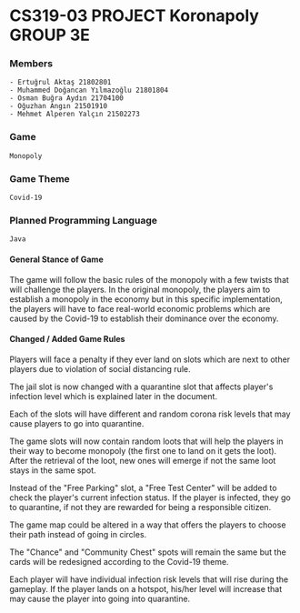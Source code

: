 # CS319-03 PROJECT Koronapoly GROUP 3E

### Members
	- Ertuğrul Aktaş 21802801
	- Muhammed Doğancan Yılmazoğlu 21801804
	- Osman Buğra Aydın 21704100
	- Oğuzhan Angın 21501910
	- Mehmet Alperen Yalçın 21502273

### Game
	Monopoly
	
### Game Theme
	Covid-19
	
### Planned Programming Language
	Java

#### General Stance of Game
The game will follow the basic rules of the monopoly with a few twists that will challenge the players.
In the original monopoly, the players aim to establish a monopoly in the economy but in this specific implementation, the players
will have to face real-world economic problems which are caused by the Covid-19 to establish their dominance over the economy.

#### Changed / Added Game Rules

   Players will face a penalty if they ever land on slots which are next to other players due to violation of social distancing rule.
   
   The jail slot is now changed with a quarantine slot that affects player's infection level which is explained later in the document.
   
   Each of the slots will have different and random corona risk levels that may cause players to go into quarantine. 
   
   The game slots will now contain random loots that will help the players in their way to become monopoly (the first one to land on it gets the loot). After the retrieval of the loot, new ones will emerge if not the same loot stays in the same spot.
   
   Instead of the "Free Parking" slot, a "Free Test Center" will be added to check the player's current infection status. If the player is infected, they go to quarantine, if not they are rewarded for being a responsible citizen.
   
   The game map could be altered in a way that offers the players to choose their path instead of going in circles.
   
   The "Chance" and "Community Chest" spots will remain the same but the cards will be redesigned according to the Covid-19 theme.
   
   Each player will have individual infection risk levels that will rise during the gameplay. If the player lands on a hotspot, his/her level will increase that may cause the player into going into quarantine.
